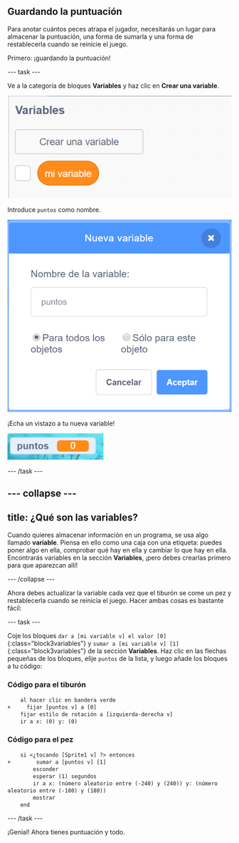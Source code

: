 ## Guardando la puntuación

Para anotar cuántos peces atrapa el jugador, necesitarás un lugar para almacenar la puntuación, una forma de sumarla y una forma de restablecerla cuando se reinicie el juego.

Primero: ¡guardando la puntuación!

\--- task \---

Ve a la categoría de bloques **Variables** y haz clic en **Crear una variable**.

![](images/catch5.png)

Introduce `puntos` como nombre.

![](images/catch6.png)

¡Echa un vistazo a tu nueva variable!

![La variable Puntos se muestra en el escenario](images/scoreVariableStage.png)

\--- /task \---

## \--- collapse \---

## title: ¿Qué son las variables?

Cuando quieres almacenar información en un programa, se usa algo llamado **variable**. Piensa en ello como una caja con una etiqueta: puedes poner algo en ella, comprobar qué hay en ella y cambiar lo que hay en ella. Encontrarás variables en la sección **Variables**, ¡pero debes crearlas primero para que aparezcan allí!

\--- /collapse \---

Ahora debes actualizar la variable cada vez que el tiburón se come un pez y restablecerla cuando se reinicia el juego. Hacer ambas cosas es bastante fácil:

\--- task \---

Coje los bloques `dar a [mi variable v] el valor [0]`{:class="block3variables"} y `sumar a [mi variable v] [1]`{:class="block3variables"} de la sección **Variables**. Haz clic en las flechas pequeñas de los bloques, elije `puntos` de la lista, y luego añade los bloques a tu código:

### Código para el tiburón

```blocks3
    al hacer clic en bandera verde
+     fijar [puntos v] a [0]
    fijar estilo de rotación a [izquierda-derecha v]
    ir a x: (0) y: (0)
```

### Código para el pez

```blocks3
    si <¿tocando [Sprite1 v] ?> entonces
+        sumar a [puntos v] [1]
        esconder
        esperar (1) segundos
        ir a x: (número aleatorio entre (-240) y (240)) y: (número aleatorio entre (-180) y (180))
        mostrar
    end
```

\--- /task \---

¡Genial! Ahora tienes puntuación y todo.